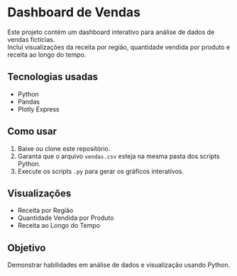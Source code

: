 # Dashboard de Vendas

Este projeto contém um dashboard interativo para análise de dados de vendas fictícias.  
Inclui visualizações da receita por região, quantidade vendida por produto e receita ao longo do tempo.

## Tecnologias usadas

- Python  
- Pandas  
- Plotly Express

## Como usar

1. Baixe ou clone este repositório.  
2. Garanta que o arquivo `vendas.csv` esteja na mesma pasta dos scripts Python.  
3. Execute os scripts `.py` para gerar os gráficos interativos.

## Visualizações

- Receita por Região  
- Quantidade Vendida por Produto  
- Receita ao Longo do Tempo

## Objetivo

Demonstrar habilidades em análise de dados e visualização usando Python.